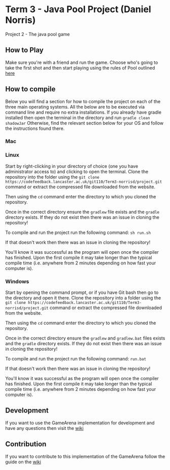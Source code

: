 # Term 3 - Java Pool Project (Daniel Norris)

Project 2 - The java pool game

## How to Play
Make sure you're with a friend and run the game.
Choose who's going to take the first shot and then start playing using the rules of Pool outlined [here](http://www.epa.org.uk/wrules.php)

## How to compile
Below you will find a section for how to compile the project on each of the three main operating systems.
All the below are to be executed via command line and require no extra installations.
If you already have gradle installed then open the terminal in the directory and run `gradle clean shadowJar`
Otherwise, find the relevant section below for your OS and follow the instructions found there.

### Mac


### Linux
Start by right-clicking in your directory of choice (one you have administrator access to) and clicking to open the terminal.
Clone the repository into the folder using the `git clone https://codefeedback.lancaster.ac.uk/git110/Term3-norrisd/project.git` command
or extract the compressed file downloaded from the website.

Then using the `cd` command enter the directory to which you cloned the repository.

Once in the correct directory ensure the `gradlew` file exists and the `gradle` directory exists.
If they do not exist then there was an issue in cloning the repository!

To compile and run the project run the following command: `sh run.sh`

If that doesn't work then there was an issue in cloning the repository!

You'll know it was successful as the program will open once the compiler has finished.
Upon the first compile it may take longer than the typical compile time (i.e. anywhere from 2 minutes depending
on how fast your computer is).

### Windows
Start by opening the command prompt, or if you have Git bash then go to the directory and open it there.
Clone the repository into a folder using the `git clone https://codefeedback.lancaster.ac.uk/git110/Term3-norrisd/project.git` command
or extract the compressed file downloaded from the website.

Then using the `cd` command enter the directory to which you cloned the repository.

Once in the correct directory ensure the `gradlew` and `gradlew.bat` files exists and the `gradle` directory exists.
If they do not exist then there was an issue in cloning the repository!

To compile and run the project run the following command: `run.bat`

If that doesn't work then there was an issue in cloning the repository!

You'll know it was successful as the program will open once the compiler has finished.
Upon the first compile it may take longer than the typical compile time (i.e. anywhere from 2 minutes depending
on how fast your computer is).

## Development
If you want to use the GameArena implementation for development and have any questions then visit the [wiki](https://codefeedback.lancaster.ac.uk/git110/Term3-norrisd/project/wiki/Developer+API/)


## Contribution
If you want to contribute to this implementation of the GameArena follow the guide on the [wiki](https://codefeedback.lancaster.ac.uk/git110/Term3-norrisd/project/wiki/Contribution)